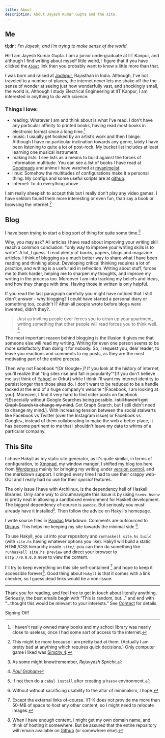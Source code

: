 ```yaml
---
title: About
description: About Jayesh Kumar Gupta and the site.
---
```


Me
---

**tl;dr** : *I'm Jayesh, and I'm trying to make sense of the world.*


Hi! I am Jayesh Kumar Gupta. I am a junior undergraduate at IIT Kanpur, and although I find writing about myself little weird, I figure that if you have clicked the [`About`](#) link then you probably want to know a little more than that. 

I was born and raised at [Jodhpur](https://en.wikipedia.org/wiki/Jodhpur), Rajasthan in India. Although, I've not traveled to a number of places, the internet never lets me shake off the the sense of wonder at seeing just how wonderfully vast, and shockingly small, the world is. Although I study Electrical Engineering at IIT Kanpur, I am interested in anything to do with science.

### Things I love:

- reading: Whatever I am and think about is what I've read. I don't have any particular affinity to printed books, having read most books in electronic format since a long time.[^0]
- music: I usually get hooked by an artist’s work and then I binge. Although I have no particular inclination towards any genre, lately I have been listening to quite a lot of post-rock. My bucket list includes at least learning one musical instrument.
- making lists: I see lists as a means to build against the forces of information multitude. You can see a list of books I have read at [Goodreads](http://www.goodreads.com/review/list/7482598?shelf=read&sort=rating) and anime I have watched at [myanimelist](http://myanimelist.net/animelist/rejuvyesh&show=0&order=4).
- linux: Somehow the multitudes of configurations make it a personal thing. My configs and some useful scripts are at [github](https://github.com/rejuvyesh).
- internet: To do everything above <span aria-hidden="true" class="icon-arrow-up"></span>.

I am really sheepish to accept this but I really don't play any video games. I have seldom found them more interesting or even fun, than say a book or browsing the internet.[^3]


Blog
----

I have been trying to start a blog sort of thing for quite some time.[^2]

Why, you may ask? All articles I have read about improving your writing skill reach a common conclusion: "only way to improve your writing skills is to write". A lot, I guess. I read plenty of books, papers, blogs and magazine articles. I think of blogging as a much better way to share what I have been reading and thinking about. Developing critical thinking requires a lot of practice, and writing is a useful aid in reflection. Writing about stuff, forces me to think harder, helping me to sharpen my thoughts, and improve my writing in the process too. Moreover I am into tracking my beliefs and ideas, and how they change with time. Having those in written is only helpful.

If you read the last paragraph carefully you might have noticed that I still didn't answer - why blogging? I could have started a personal diary or something too, couldn't I? After-all people wrote before blogs were invented, didn't they?.

> Just as inviting people over forces you to clean up your apartment, writing something that other people will read forces you to think well. [^graham]

The most important reason behind blogging is the illusion it gives me that someone else will read my writing. Writing for even one person seems to be more satisfactory than doing it for nobody. So, I request you, dear reader, to leave you reactions and comments to my posts, as they are the most motivating part of the entire process.

Then why not Facebook ^[Or Google+]? If you look at the history of internet, you'll realize that "big sites rise and fall in popularity"^[If you don't believe me just think of [Yahoo!](http://yahoo.com) or Orkut] while I think I'll want my internet identity to persist longer than those sites do. I don't want to be reduced to be a handle tacked at the end of a huge company's website ^[Facebook, I am looking at you]. Moreover, I find it very hard to find older posts on facebook ^[Especially without Google Searches being possible. ~~I still haven't got Graph Search to change my mind.~~ Got Graph Search, but I still didn't need to change my mind.]. With increasing tension between the social stalwarts like Facebook vs Twitter (over the Instagram issue) or Facebook vs Google+, instead of them collaborating to make the web a better place, it has become pertinent to me that I shouldn't leave my data to whims of a particular company.



[^0]: I haven't really owned many books and my school library was nearly close to useless, once I had some sort of access to the internet.
[^graham]: [_Paul Graham_](http://www.paulgraham.com/essay.html)
[^2]: As some might know/remember, _Rejuvyesh Spricht_.
[^3]: This might be more because I am pretty bad at them. (Actually I am pretty bad at anything which requires quick decisions.) Only computer game I liked was [Simcity 4](http://en.wikipedia.org/wiki/SimCity_4).


This Site
---------

I chose Hakyll as my static site generator, as it's quite similar, in terms of configuration, to [Xmonad](http://xmonad.org), my window manger. I shifted my blog too here from [Wordpress](http://wordpress.com) mainly for bringing my writing under [version control](http://git-scm.com/book/en/Getting-Started-About-Version-Control), and the markdown support. I cringed every time I had to use their crappy web-GUI and I really had no use for their _special_ features.

The only issue I have with Archlinux, is the dependency hell of Haskell libraries. Only sane way to circumnavigate this issue is by using `hsenv`. `hsenv` is pretty neat in allowing a sandboxed environment for Haskell development. The biggest dependency of-course is `pandoc`. But seriously you must already have it installed[^a]. Then follow the advice on Hakyll's homepage.

I write source files in [Pandoc](http://johnmacfarlane.net/pandoc/) Markdown. Comments are outsourced to [Disqus](http://disqus.com/). This helps me keeping my site towards the minimal side [^b].

To use Hakyll, you `cd` into your repository and `runhaskell site.hs build` (with `site.hs` having whatever options you like). Hakyll will build a static HTML/CSS hierarchy inside`_site/`; you can then do something like `runhaskell site.hs preview` and direct your browser to `http://0.0.0.0:8000` to view the content.

I'll try to keep everything on this site self-contained [^c] and hope to keep it accessible forever[^d]. Good thing about `Hakyll` is that it comes with a link checker, so I guess dead links would be a non-issue.

[^a]: If not then do a `cabal install` after creating a `hsenv` environment.

[^b]: Without  without sacrificing usability to the altar of minimalism,  I hope.

[^c]: Except the external links of-course. IIT-K does not provide me more than 50-MB of space to host any other content, so I might need to relocate images.

[^d]: When I have enough content, I might get my own domain name, and think of hosting it somewhere. But be assured that the entire repository will remain available on [Github](http://github.com) (or somewhere else).

****

Thank you for reading, and feel free to get in touch about literally anything. Seriously, the best emails begin with “This is random, but…” and end with “…thought this would be relevant to your interests.” See [Contact](/contact) for details.

Signing Off!
